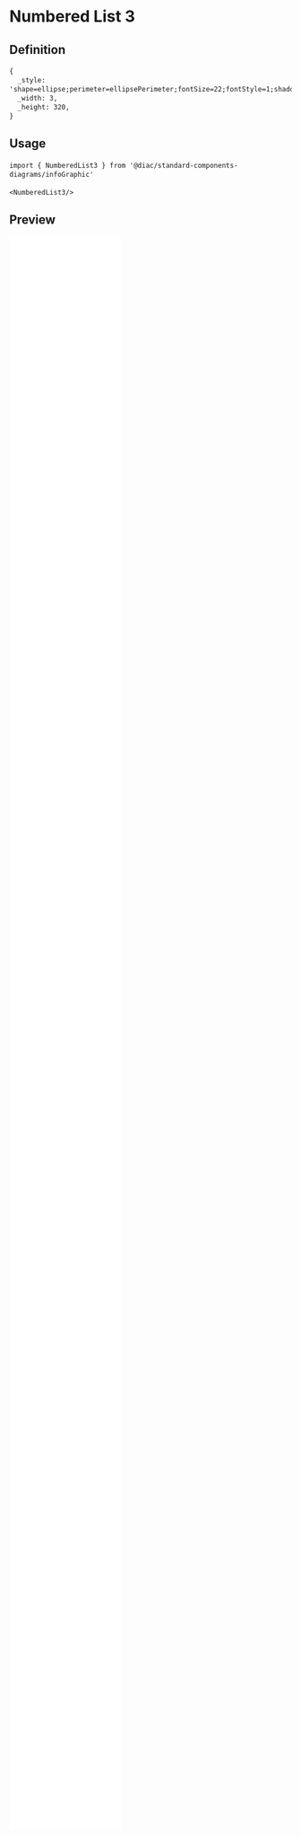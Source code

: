 # Numbered List 3

## Definition

```
{
  _style: 'shape=ellipse;perimeter=ellipsePerimeter;fontSize=22;fontStyle=1;shadow=0;strokeColor=#ffffff;fillColor=#F2931E;strokeWidth=4;fontColor=#ffffff;align=center;whiteSpace=wrap;html=1;',
  _width: 3,
  _height: 320,
}
```

## Usage

```
import { NumberedList3 } from '@diac/standard-components-diagrams/infoGraphic'

<NumberedList3/>
```

## Preview

<img src="./numbered-list-3.png" width="200"/>
